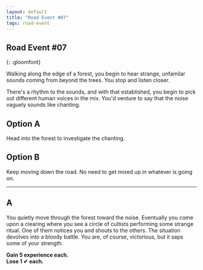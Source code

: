 ```yaml
---
layout: default
title: "Road Event #07"
tags: road-event
---
```


## Road Event #07
{: .gloomfont}

Walking along the edge of a forest, you begin to hear strange,
unfamilar sounds coming from beyond the trees.  You stop and listen
closer.

There's a rhythm to the sounds, and with that established, you begin
to pick out different human voices in the mix.  You'd venture to say
that the noise vaguely sounds like chanting.


## Option A

Head into the forest to investigate the chanting.

## Option B

Keep moving down the road.  No need to get mixed up in whatever is going on.

***

## A

You quietly move through the forest toward the noise.  Eventually you come upon
a clearing where you see a circle of cultists performing some strange ritual.
One of them notices you and shouts to the others.  The situation devolves into
a bloody battle.  You are, of course, victorious, but it saps some of your strength.

<strong>Gain 5 experience each.</strong><br/>
<strong>Lose 1 &#x2714; each.</strong>

